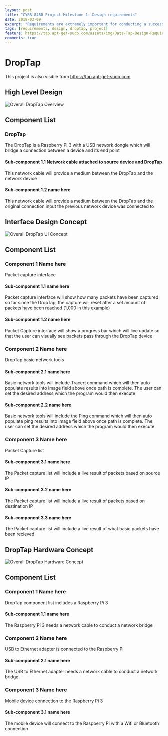 ```yaml
---
layout: post
title: "CYBR 8480 Project Milestone 1: Design requirements"
date: 2018-03-09
excerpt: "Requirements are extremely important for conducting a successful project. these are the application requirements for the DropTap."
tags: [requirements, design, droptap, project]
feature: https://tap.apt-get-sudo.com/assets/img/Data-Tap-Design-Requirements.png
comments: true
---
```


# DropTap

This project is also visible from https://tap.apt-get-sudo.com

## High Level Design
![Overall DropTap Overview ](/assets/img/DropTapImages/DropTap1.jpeg)


## Component List
### DropTap
The DropTap is a Raspberry Pi 3 with a USB network dongle which will bridge a connection between a device and its end point

#### Sub-component 1.1 Network cable attached to source device and DropTap
This network cable will provide a medium between the DropTap and the network device

#### Sub-component 1.2 name here
This network cable will provide a medium between the DropTap and the original connection input the previous network device was connected to


## Interface Design Concept
![Overall DropTap UI Concept ](/assets/img/DropTapImages/DropTap2.jpeg)


## Component List
### Component 1 Name here
Packet capture interface

#### Sub-component 1.1 name here
Packet capture interface will show how many packets have been captured so far since the DropTap, the capture will reset after a set amount of packets have been reached (1,000 in this example)

#### Sub-component 1.2 name here
Packet Capture interface will show a progress bar which will live update so that the user can visually see packets pass through the DropTap device

### Component 2 Name here
DropTap basic network tools

#### Sub-component 2.1 name here
Basic network tools will include Tracert command which will then auto populate results into image field above once path is complete. The user can set the desired address which the program would then execute

#### Sub-component 2.2 name here
Basic network tools will include the Ping command which will then auto populate ping results into image field above once path is complete. The user can set the desired address which the program would then execute

### Component 3 Name here
Packet Capture list

#### Sub-component 3.1 name here
The Packet capture list will include a live result of packets based on source IP

#### Sub-component 3.2 name here
The Packet capture list will include a live result of packets based on destination IP

#### Sub-component 3.3 name here
The Packet capture list will include a live result of what basic packets have been recieved

## DropTap Hardware Concept
![Overall DropTap Hardware Concept ](/assets/img/DropTapImages/DropTap3.jpeg)


## Component List
### Component 1 Name here
DropTap component list includes a Raspberry Pi 3

#### Sub-component 1.1 name here
The Raspberry Pi 3 needs a network cable to conduct a network bridge

### Component 2 Name here
USB to Ethernet adapter is connected to the Raspberry Pi

#### Sub-component 2.1 name here
The USB to Ethernet adapter needs a network cable to conduct a network bridge

### Component 3 Name here
Mobile device connection to the Raspberry Pi 3

#### Sub-component 3.1 name here
The mobile device will connect to the Raspberry Pi with a Wifi or Bluetooth connection
